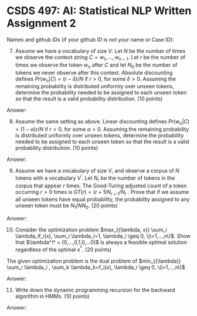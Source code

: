 # CSDS 497: AI: Statistical NLP  Written Assignment 2

Names and github IDs (if your github ID is not your name or Case ID):
 
7.	Assume we have a vocabulary of size $V$. Let $N$ be the number of times we observe the context string $C=w_1,…,w_{n-1}$. Let $r$ be the number of times we observe the token $w_n$ after $C$ and let $N_0$ be the number of tokens we never observe after this context. Absolute discounting defines $Pr(w_n | C)=(r−\delta)/N$ if $r > 0$, for some $\delta > 0$. Assuming the remaining probability is distributed uniformly over unseen tokens, determine the probability needed to be assigned to each unseen token so that the result is a valid probability distribution. (10 points)

Answer:

8.	Assume the same setting as above. Linear discounting defines $Pr(w_n | C)=(1−\alpha)r/N$ if $r > 0$, for some $\alpha > 0$. Assuming the remaining probability is distributed uniformly over unseen tokens, determine the probability needed to be assigned to each unseen token so that the result is a valid probability distribution. (10 points)

Answer:

9.	Assume we have a vocabulary of size $V$, and observe a corpus of $N$ tokens with a vocabulary $V^\prime$. Let $N_r$ be the number of tokens in the corpus that appear $r$ times. The Good-Turing adjusted count of a token occurring $r > 0$ times is $GT(r)=(r+1)N_{r+1}/N_r$ . Prove that if we assume all unseen tokens have equal probability, the probability assigned to any unseen token must be $N_1/NN_0$. (20 points)

Answer:

10.	Consider the optimization problem $max_{(\lambda, x)} \sum_i \lambda_if_i(x),  \sum_i \lambda_i=1, \lambda_i \geq 0, \(i=1,…,n\)$. Show that $\lambda^\* = (0,…,0,1,0,…0)$ is always a feasible optimal solution regardless of the optimal $x^*$. (20 points)

The given optimization problem is the dual problem of $min_{(\lambda)} \sum_i \lambda_i ,  \sum_k \lambda_k=f_i(x), \lambda_i \geq 0, \(i=1,…,n\)$

Answer:

11.	Write down the dynamic programming recursion for the backward algorithm in HMMs. (10 points)

Answer: 
